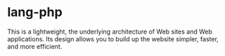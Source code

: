 # lang-php
This is a lightweight, the underlying architecture of Web sites and Web applications. Its design allows you to build up the website simpler, faster, and more efficient.
